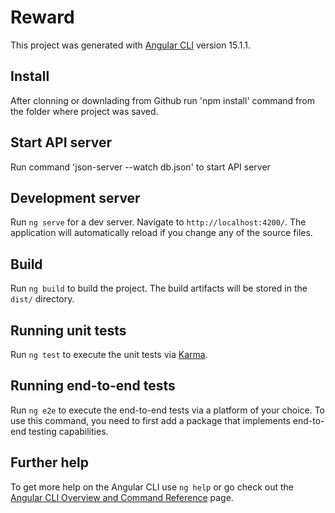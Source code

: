 # Reward

This project was generated with [Angular CLI](https://github.com/angular/angular-cli) version 15.1.1.

## Install

After clonning or downlading from Github run 'npm install' command from the folder where project was saved.

## Start API server

Run command 'json-server --watch db.json' to start API server

## Development server

Run `ng serve` for a dev server. Navigate to `http://localhost:4200/`. The application will automatically reload if you change any of the source files.

## Build

Run `ng build` to build the project. The build artifacts will be stored in the `dist/` directory.

## Running unit tests

Run `ng test` to execute the unit tests via [Karma](https://karma-runner.github.io).

## Running end-to-end tests

Run `ng e2e` to execute the end-to-end tests via a platform of your choice. To use this command, you need to first add a package that implements end-to-end testing capabilities.

## Further help

To get more help on the Angular CLI use `ng help` or go check out the [Angular CLI Overview and Command Reference](https://angular.io/cli) page.
